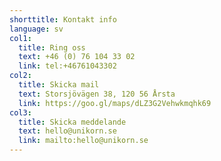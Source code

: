 ```yaml
---
shorttitle: Kontakt info
language: sv
col1:
  title: Ring oss
  text: +46 (0) 76 104 33 02
  link: tel:+46761043302
col2:
  title: Skicka mail
  text: Storsjövägen 38, 120 56 Årsta
  link: https://goo.gl/maps/dLZ3G2Vehwkmqhk69
col3:
  title: Skicka meddelande
  text: hello@unikorn.se
  link: mailto:hello@unikorn.se
---
```

